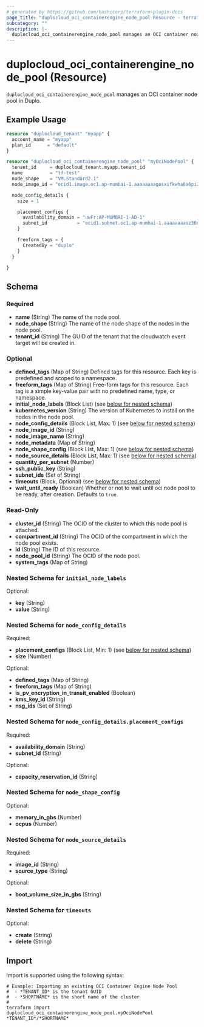 ```yaml
---
# generated by https://github.com/hashicorp/terraform-plugin-docs
page_title: "duplocloud_oci_containerengine_node_pool Resource - terraform-provider-duplocloud"
subcategory: ""
description: |-
  duplocloud_oci_containerengine_node_pool manages an OCI container node pool in Duplo.
---
```


# duplocloud_oci_containerengine_node_pool (Resource)

`duplocloud_oci_containerengine_node_pool` manages an OCI container node pool in Duplo.

## Example Usage

```terraform
resource "duplocloud_tenant" "myapp" {
  account_name = "myapp"
  plan_id      = "default"
}

resource "duplocloud_oci_containerengine_node_pool" "myOciNodePool" {
  tenant_id     = duplocloud_tenant.myapp.tenant_id
  name          = "tf-test"
  node_shape    = "VM.Standard2.1"
  node_image_id = "ocid1.image.oc1.ap-mumbai-1.aaaaaaaagosxifkwha6a6pi2fxx4idf3te3icdsf7z6jar2sxls6xycnehna"

  node_config_details {
    size = 1

    placement_configs {
      availability_domain = "uwFr:AP-MUMBAI-1-AD-1"
      subnet_id           = "ocid1.subnet.oc1.ap-mumbai-1.aaaaaaaasz36nwww2zygjn7arpuq4fbz3z22kn6adlalldvld3b5nu6afuxa"
    }

    freeform_tags = {
      CreatedBy = "duplo"
    }
  }

}
```

<!-- schema generated by tfplugindocs -->
## Schema

### Required

- **name** (String) The name of the node pool.
- **node_shape** (String) The name of the node shape of the nodes in the node pool.
- **tenant_id** (String) The GUID of the tenant that the cloudwatch event target will be created in.

### Optional

- **defined_tags** (Map of String) Defined tags for this resource. Each key is predefined and scoped to a namespace.
- **freeform_tags** (Map of String) Free-form tags for this resource. Each tag is a simple key-value pair with no predefined name, type, or namespace.
- **initial_node_labels** (Block List) (see [below for nested schema](#nestedblock--initial_node_labels))
- **kubernetes_version** (String) The version of Kubernetes to install on the nodes in the node pool.
- **node_config_details** (Block List, Max: 1) (see [below for nested schema](#nestedblock--node_config_details))
- **node_image_id** (String)
- **node_image_name** (String)
- **node_metadata** (Map of String)
- **node_shape_config** (Block List, Max: 1) (see [below for nested schema](#nestedblock--node_shape_config))
- **node_source_details** (Block List, Max: 1) (see [below for nested schema](#nestedblock--node_source_details))
- **quantity_per_subnet** (Number)
- **ssh_public_key** (String)
- **subnet_ids** (Set of String)
- **timeouts** (Block, Optional) (see [below for nested schema](#nestedblock--timeouts))
- **wait_until_ready** (Boolean) Whether or not to wait until oci node pool to be ready, after creation. Defaults to `true`.

### Read-Only

- **cluster_id** (String) The OCID of the cluster to which this node pool is attached.
- **compartment_id** (String) The OCID of the compartment in which the node pool exists.
- **id** (String) The ID of this resource.
- **node_pool_id** (String) The OCID of the node pool.
- **system_tags** (Map of String)

<a id="nestedblock--initial_node_labels"></a>
### Nested Schema for `initial_node_labels`

Optional:

- **key** (String)
- **value** (String)


<a id="nestedblock--node_config_details"></a>
### Nested Schema for `node_config_details`

Required:

- **placement_configs** (Block List, Min: 1) (see [below for nested schema](#nestedblock--node_config_details--placement_configs))
- **size** (Number)

Optional:

- **defined_tags** (Map of String)
- **freeform_tags** (Map of String)
- **is_pv_encryption_in_transit_enabled** (Boolean)
- **kms_key_id** (String)
- **nsg_ids** (Set of String)

<a id="nestedblock--node_config_details--placement_configs"></a>
### Nested Schema for `node_config_details.placement_configs`

Required:

- **availability_domain** (String)
- **subnet_id** (String)

Optional:

- **capacity_reservation_id** (String)



<a id="nestedblock--node_shape_config"></a>
### Nested Schema for `node_shape_config`

Optional:

- **memory_in_gbs** (Number)
- **ocpus** (Number)


<a id="nestedblock--node_source_details"></a>
### Nested Schema for `node_source_details`

Required:

- **image_id** (String)
- **source_type** (String)

Optional:

- **boot_volume_size_in_gbs** (String)


<a id="nestedblock--timeouts"></a>
### Nested Schema for `timeouts`

Optional:

- **create** (String)
- **delete** (String)

## Import

Import is supported using the following syntax:

```shell
# Example: Importing an existing OCI Container Engine Node Pool
#  - *TENANT_ID* is the tenant GUID
#  - *SHORTNAME* is the short name of the cluster
#
terraform import duplocloud_oci_containerengine_node_pool.myOciNodePool *TENANT_ID*/*SHORTNAME*
```
